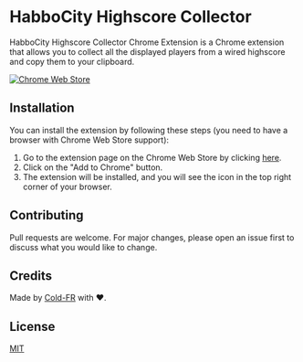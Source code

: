 # HabboCity Highscore Collector
HabboCity Highscore Collector Chrome Extension is a Chrome extension that allows you to collect all the displayed players from 
a wired highscore and copy them to your clipboard.

[![Chrome Web Store](https://storage.googleapis.com/web-dev-uploads/image/WlD8wC6g8khYWPJUsQceQkhXSlv1/UV4C4ybeBTsZt43U4xis.png)](link)

## Installation
You can install the extension by following these steps (you need to have a browser with Chrome Web Store support):

1. Go to the extension page on the Chrome Web Store by clicking [here](link).
2. Click on the "Add to Chrome" button.
3. The extension will be installed, and you will see the icon in the top right corner of your browser.

## Contributing
Pull requests are welcome. For major changes, please open an issue first
to discuss what you would like to change.

## Credits
Made by [Cold-FR](https://github.com/Cold-FR) with ❤️.

## License
[MIT](/LICENSE)
